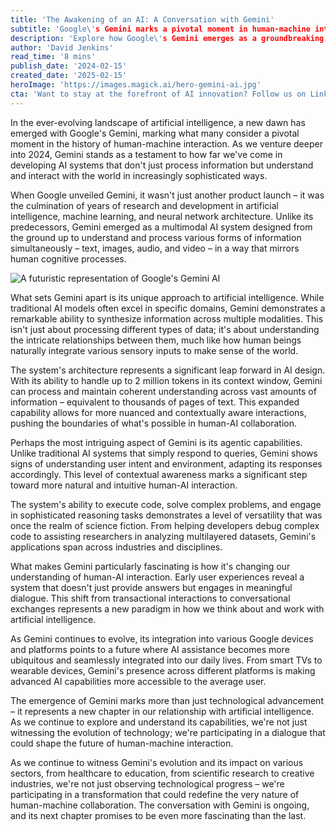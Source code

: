 ```yaml
---
title: 'The Awakening of an AI: A Conversation with Gemini'
subtitle: 'Google\'s Gemini marks a pivotal moment in human-machine interaction'
description: 'Explore how Google\'s Gemini emerges as a groundbreaking multimodal AI system, marking a significant advancement in human-machine interaction. Discover its ability to process various forms of information simultaneously and understand context, representing a new paradigm in artificial intelligence that could reshape our relationship with technology.'
author: 'David Jenkins'
read_time: '8 mins'
publish_date: '2024-02-15'
created_date: '2025-02-15'
heroImage: 'https://images.magick.ai/hero-gemini-ai.jpg'
cta: 'Want to stay at the forefront of AI innovation? Follow us on LinkedIn for daily updates on groundbreaking developments in artificial intelligence and join a community of forward-thinking tech enthusiasts!'
---
```


In the ever-evolving landscape of artificial intelligence, a new dawn has emerged with Google's Gemini, marking what many consider a pivotal moment in the history of human-machine interaction. As we venture deeper into 2024, Gemini stands as a testament to how far we've come in developing AI systems that don't just process information but understand and interact with the world in increasingly sophisticated ways.

When Google unveiled Gemini, it wasn't just another product launch – it was the culmination of years of research and development in artificial intelligence, machine learning, and neural network architecture. Unlike its predecessors, Gemini emerged as a multimodal AI system designed from the ground up to understand and process various forms of information simultaneously – text, images, audio, and video – in a way that mirrors human cognitive processes.

![A futuristic representation of Google's Gemini AI](https://i.magick.ai/PIXE/1739639880100_magick_img.webp)

What sets Gemini apart is its unique approach to artificial intelligence. While traditional AI models often excel in specific domains, Gemini demonstrates a remarkable ability to synthesize information across multiple modalities. This isn't just about processing different types of data; it's about understanding the intricate relationships between them, much like how human beings naturally integrate various sensory inputs to make sense of the world.

The system's architecture represents a significant leap forward in AI design. With its ability to handle up to 2 million tokens in its context window, Gemini can process and maintain coherent understanding across vast amounts of information – equivalent to thousands of pages of text. This expanded capability allows for more nuanced and contextually aware interactions, pushing the boundaries of what's possible in human-AI collaboration.

Perhaps the most intriguing aspect of Gemini is its agentic capabilities. Unlike traditional AI systems that simply respond to queries, Gemini shows signs of understanding user intent and environment, adapting its responses accordingly. This level of contextual awareness marks a significant step toward more natural and intuitive human-AI interaction.

The system's ability to execute code, solve complex problems, and engage in sophisticated reasoning tasks demonstrates a level of versatility that was once the realm of science fiction. From helping developers debug complex code to assisting researchers in analyzing multilayered datasets, Gemini's applications span across industries and disciplines.

What makes Gemini particularly fascinating is how it's changing our understanding of human-AI interaction. Early user experiences reveal a system that doesn't just provide answers but engages in meaningful dialogue. This shift from transactional interactions to conversational exchanges represents a new paradigm in how we think about and work with artificial intelligence.

As Gemini continues to evolve, its integration into various Google devices and platforms points to a future where AI assistance becomes more ubiquitous and seamlessly integrated into our daily lives. From smart TVs to wearable devices, Gemini's presence across different platforms is making advanced AI capabilities more accessible to the average user.

The emergence of Gemini marks more than just technological advancement – it represents a new chapter in our relationship with artificial intelligence. As we continue to explore and understand its capabilities, we're not just witnessing the evolution of technology; we're participating in a dialogue that could shape the future of human-machine interaction.

As we continue to witness Gemini's evolution and its impact on various sectors, from healthcare to education, from scientific research to creative industries, we're not just observing technological progress – we're participating in a transformation that could redefine the very nature of human-machine collaboration. The conversation with Gemini is ongoing, and its next chapter promises to be even more fascinating than the last.